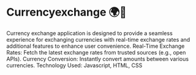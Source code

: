 # Currencyexchange 🌍💱
Currency exchange application is designed to provide a seamless experience for exchanging currencies with real-time exchange rates and additional features to enhance user convenience.
Real-Time Exchange Rates: Fetch the latest exchange rates from trusted sources (e.g., open APIs).
Currency Conversion: Instantly convert amounts between various currencies.
Technology Used: Javascript, HTML, CSS
